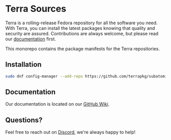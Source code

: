# Terra Sources

Terra is a rolling-release Fedora repository for all the software you need.
With Terra, you can install the latest packages knowing that quality and security are assured.
Contributions are always welcome, but please read our [documentation](https://github.com/terrapkg/packages/wiki) first.

This monorepo contains the package manifests for the Terra repositories.

## Installation
```bash
sudo dnf config-manager --add-repo https://github.com/terrapkg/subatomic-repos/raw/main/terra.repo
```

## Documentation
Our documentation is located on our [GitHub Wiki](https://github.com/terrapkg/packages/wiki).

## Questions?
Feel free to reach out on [Discord](https://discord.gg/5fdPuxTg5Q), we're always happy to help!

